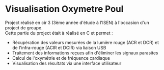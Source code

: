 # Visualisation Oxymetre Poul
Project réalisé en cir 3 (3ème année d'étude à l'ISEN) à l'occasion d'un project de groupe. \
Cette partie du project était à réalisé en C et permet :
* Récupération des valeurs mesurées de la lumière rouge (ACR et DCR) et de l'infra-rouge (ACIR et DCIR) via liaison USB
* Traitement des informations reçues afin d'éliminer les signaux parasites
* Calcul de l'oxymétrie et de fréquence cardiaque
* Visualisation des résultats via une interface utilisateur
